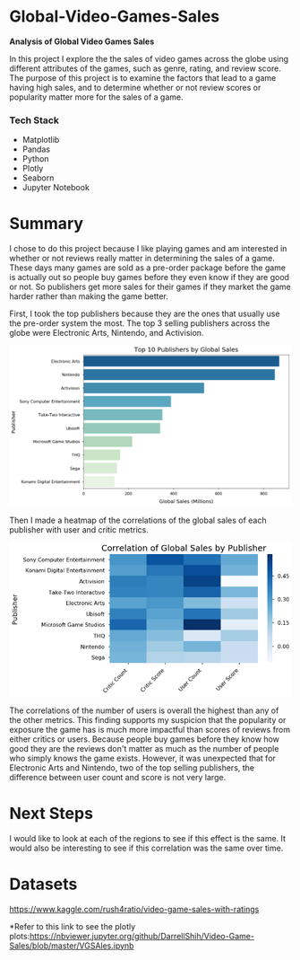 # Global-Video-Games-Sales

<b> Analysis of Global Video Games Sales</b>

In this project I explore the the sales of video games across the globe using different attributes of the games, such as genre, rating, and review score. The purpose of this project is to examine the factors that lead to a game having high sales, and to determine whether or not review scores or popularity matter more for the sales of a game.

### Tech Stack
- Matplotlib
- Pandas
- Python
- Plotly
- Seaborn
- Jupyter Notebook

# Summary
I chose to do this project because I like playing games and am interested in whether or not reviews really matter in determining the sales of a game. These days many games are sold as a pre-order package before the game is actually out so people buy games before they even know if they are good or not. So publishers get more sales for their games if they market the game harder rather than making the game better.

First, I took the top publishers because they are the ones that usually use the pre-order system the most. The top 3 selling publishers across the globe were Electronic Arts, Nintendo, and Activision.


![pyplot](https://github.com/DarrellShih/Video-Game-Sales/blob/master/images/index.png)

Then I made a heatmap of the correlations of the global sales of each publisher with user and critic metrics.

![plot](https://github.com/DarrellShih/Video-Game-Sales/blob/master/images/heat.png)

The correlations of the number of users is overall the highest than any of the other metrics. This finding supports my suspicion that the popularity or exposure the game has is much more impactful than scores of reviews from either critics or users. Because people buy games before they know how good they are the reviews don't matter as much as the number of people who simply knows the game exists. However, it was unexpected that for Electronic Arts and Nintendo, two of the top selling publishers, the difference between user count and score is not very large.

# Next Steps

I would like to look at each of the regions to see if this effect is the same. It would also be interesting to see if this correlation was the same over time.

# Datasets
https://www.kaggle.com/rush4ratio/video-game-sales-with-ratings

*Refer to this link to see the plotly plots:https://nbviewer.jupyter.org/github/DarrellShih/Video-Game-Sales/blob/master/VGSAles.ipynb
